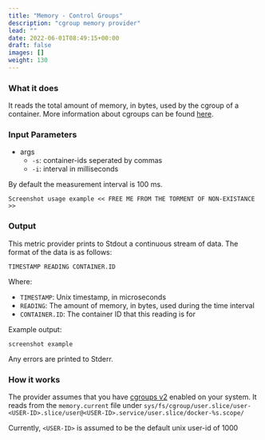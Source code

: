 ```yaml
---
title: "Memory - Control Groups"
description: "cgroup memory provider"
lead: ""
date: 2022-06-01T08:49:15+00:00
draft: false
images: []
weight: 130
---
```


### What it does
It reads the total amount of memory, in bytes, used by the cgroup of a container. More information about cgroups can be found [here](https://www.man7.org/linux/man-pages/man7/cgroups.7.html).

### Input Parameters

- args
    - `-s`: container-ids seperated by commas
    - `-i`: interval in milliseconds

By default the measurement interval is 100 ms.

```
Screenshot usage example << FREE ME FROM THE TORMENT OF NON-EXISTANCE >>
```


### Output

This metric provider prints to Stdout a continuous stream of data. The format of the data is as follows:

`TIMESTAMP READING CONTAINER.ID`

Where:
- `TIMESTAMP`: Unix timestamp, in microseconds
- `READING`: The amount of memory, in bytes, used during the time interval
- `CONTAINER.ID`: The container ID that this reading is for

Example output:
```
screenshot example
```

Any errors are printed to Stderr.

### How it works
The provider assumes that you have [cgroups v2](https://www.man7.org/linux/man-pages/man7/cgroups.7.html) enabled on your system. It reads from the `memory.current` file under `sys/fs/cgroup/user.slice/user-<USER-ID>.slice/user@<USER-ID>.service/user.slice/docker-%s.scope/`

Currently, `<USER-ID>` is assumed to be the default unix user-id of 1000